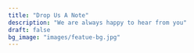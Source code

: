 ```yaml
---
title: "Drop Us A Note"
description: "We are always happy to hear from you"
draft: false
bg_image: "images/featue-bg.jpg"
---
```

